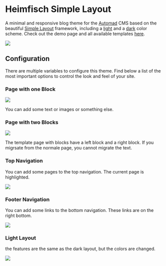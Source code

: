 # Heimfisch Simple Layout

A minimal and responsive blog theme for the [Automad](https://automad.org) CMS based on the beautiful [Simple Layout](https://simplelayout.dev.heinisch-design.de) framework, including a [light](#light-scheme) and a [dark](#dark-scheme) color scheme. Check out the demo page and all available templates [here](https://heinisch-design.de).

![](https://simplelayout.dev.heinisch-design.de/shared/simple_layout-dark-1.png)

## Configuration

There are multiple variables to configure this theme. Find below a list of the most important options to control the look and feel of your site.

### Page with one Block

![](https://simplelayout.dev.heinisch-design.de/shared/simple_layout-dark-4.png)

You can add some text or images or something else.

### Page with two Blocks

![](https://simplelayout.dev.heinisch-design.de/shared/simple_layout-dark-1.png)

The template page with blocks have a left block and a right block. If you migrsate from the normale page, you cannot migrate the text.

### Top Navigation

You can add some pages to the top navigation. The current page is highlighted.

![](https://simplelayout.dev.heinisch-design.de/shared/simple_layout-dark-2.png)

### Footer Navigation

You can add some links to the bottom navigation. These links are on the right bottom.

![](https://simplelayout.dev.heinisch-design.de/shared/simple_layout-dark-3.png)


### Light Layout

the features are the same as the dark layout, but the colors are changed.

![](https://simplelayout.dev.heinisch-design.de/shared/simple_layout-light-1.png)
